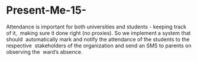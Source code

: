 # Present-Me-15-
Attendance is important for both universities and students - keeping track of it,  making sure it done right (no proxies). So we implement a system that should  automatically mark and notify the attendance of the students to the respective  stakeholders of the organization and send an SMS to parents on observing the  ward’s absence.
